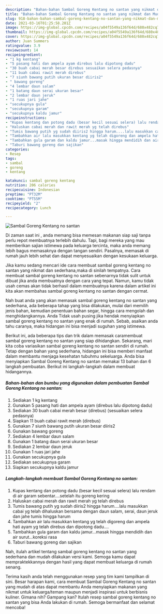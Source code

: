 ```yaml
---
description: "Bahan-bahan Sambal Goreng Kentang no santan yang nikmat dan Mudah Dibuat"
title: "Bahan-bahan Sambal Goreng Kentang no santan yang nikmat dan Mudah Dibuat"
slug: 918-bahan-bahan-sambal-goreng-kentang-no-santan-yang-nikmat-dan-mudah-dibuat
date: 2021-03-16T01:25:58.201Z
image: https://img-global.cpcdn.com/recipes/a04f5549a136f64d/680x482cq70/sambal-goreng-kentang-no-santan-foto-resep-utama.jpg
thumbnail: https://img-global.cpcdn.com/recipes/a04f5549a136f64d/680x482cq70/sambal-goreng-kentang-no-santan-foto-resep-utama.jpg
cover: https://img-global.cpcdn.com/recipes/a04f5549a136f64d/680x482cq70/sambal-goreng-kentang-no-santan-foto-resep-utama.jpg
author: Juan Summers
ratingvalue: 3.9
reviewcount: 14
recipeingredient:
- "1 kg kentang"
- "5 pasang hati dan ampela ayam direbus lalu dipotong dadu"
- "30 buah cabai merah besar direbus sesuaikan selera pedasnya"
- "11 buah cabai rawit merah direbus"
- "7 siunh bawang putih ukuran besar diiris2"
- " bawang goreng"
- "4 lembar daun salam"
- "1 batang daun serai ukuran besar"
- "2 lembar daun jeruk"
- "1 ruas jari jahe"
- "secukupnya gula"
- "secukupnya garam"
- "secukupnya kaldu jamur"
recipeinstructions:
- "Kupas kentang dan potong dadu (besar kecil sesuai selera) lalu rendam di air garam sebentar....setelah itu goreng kering"
- "Haluskan cabai merah dan rawit merah yg telah direbus"
- "Tumis bawang putih yg sudah diiris2 hingga harum....lalu masukkan cabai yg telah dihaluskan bersama dengan daun salam, serai, daun jeruk dan jahe tumis hingga harum"
- "Tambahkan air lalu masukkan kentang yg telah digoreng dan ampela hati ayam yg telah direbus dan dipotong dadu...."
- "Tambahkan gula garam dan kaldu jamur...masak hingga mendidih dan air surut...koreksi rasa"
- "Taburi bawang goreng dan sajikan"
categories:
- Resep
tags:
- sambal
- goreng
- kentang

katakunci: sambal goreng kentang 
nutrition: 206 calories
recipecuisine: Indonesian
preptime: "PT32M"
cooktime: "PT55M"
recipeyield: "2"
recipecategory: Lunch

---
```



![Sambal Goreng Kentang no santan](https://img-global.cpcdn.com/recipes/a04f5549a136f64d/680x482cq70/sambal-goreng-kentang-no-santan-foto-resep-utama.jpg)

Di zaman  saat ini , anda memang bisa memesan makanan siap saji tanpa perlu repot membuatnya terlebih dahulu. Tapi, bagi mereka yang mau memberikan sajian istimewa pada keluarga tercinta, maka anda memang lebih bagus memasaknya dengan tangan sendiri. Pasalnya, memasak di rumah jauh lebih sehat dan dapat menyesuaikan dengan kesukaan keluarga.

Jika kamu sedang mencari ide cara membuat sambal goreng kentang no santan yang nikmat dan sederhana,maka di sinilah tempatnya. Cara membuat sambal goreng kentang no santan  sebenarnya tidak sulit untuk dibuat jika anda membuatnya dengan cara yang tepat. Namun, kamu tidak usah cemas akan tidak berhasil dalam membuatnya 
karena dalam artikel ini kita akan membahas sambal goreng kentang no santan dengan cermat.  



Nah buat anda yang akan memasak sambal goreng kentang no santan yang sederhana, ada beberapa tahap yang bisa dilakukan, mulai dari memilih jenis bahan, kemudian penentuan bahan segar, hingga cara mengolah dan menghidangkannya. Anda Tidak usah pusing jika hendak menyiapkan sambal goreng kentang no santan yang enak di rumah. Sebab, asalkan anda  tahu caranya, maka hidangan ini bisa menjadi suguhan yang istimewa.

Berikut ini, ada beberapa tips dan trik dalam memasak caramembuat sambal goreng kentang no santan yang siap dihidangkan. Sekarang, mari kita coba variasikan sambal goreng kentang no santan sendiri di rumah. Tetap dengan bahan yang sederhana, hidangan ini bisa memberi manfaat dalam membantu menjaga kesehatan tubuhmu sekeluarga. Anda bisa menyiapkan Sambal Goreng Kentang no santan memakai 13 bahan dan 6 langkah pembuatan. Berikut ini langkah-langkah dalam membuat hidangannya.

<!--inarticleads1-->

##### Bahan-bahan dan bumbu yang digunakan dalam pembuatan Sambal Goreng Kentang no santan:

1. Sediakan 1 kg kentang
1. Gunakan 5 pasang hati dan ampela ayam (direbus lalu dipotong dadu)
1. Sediakan 30 buah cabai merah besar (direbus) (sesuaikan selera pedasnya)
1. Siapkan 11 buah cabai rawit merah (direbus)
1. Gunakan 7 siunh bawang putih ukuran besar diiris2
1. Gunakan  bawang goreng
1. Sediakan 4 lembar daun salam
1. Gunakan 1 batang daun serai ukuran besar
1. Sediakan 2 lembar daun jeruk
1. Gunakan 1 ruas jari jahe
1. Gunakan secukupnya gula
1. Sediakan secukupnya garam
1. Siapkan secukupnya kaldu jamur




<!--inarticleads2-->

##### Langkah-langkah membuat Sambal Goreng Kentang no santan:

1. Kupas kentang dan potong dadu (besar kecil sesuai selera) lalu rendam di air garam sebentar....setelah itu goreng kering
1. Haluskan cabai merah dan rawit merah yg telah direbus
1. Tumis bawang putih yg sudah diiris2 hingga harum....lalu masukkan cabai yg telah dihaluskan bersama dengan daun salam, serai, daun jeruk dan jahe tumis hingga harum
1. Tambahkan air lalu masukkan kentang yg telah digoreng dan ampela hati ayam yg telah direbus dan dipotong dadu....
1. Tambahkan gula garam dan kaldu jamur...masak hingga mendidih dan air surut...koreksi rasa
1. Taburi bawang goreng dan sajikan




Nah, itulah artikel tentang  sambal goreng kentang no santan  yang sederhana dan mudah dilakukan versi kami. Semoga kamu dapat mempraktekkannya dengan hasil yang dapat membuat keluarga di rumah senang. 

Terima kasih anda telah menggunakan resep yang tim kami tampilkan di sini. Besar harapan kami, cara membuat  Sambal Goreng Kentang no santan yang mudah di atas dapat membantu Anda menyiapkan makanan yang nikmat untuk keluarga/teman maupun menjadi inspirasi untuk berbisnis kuliner. Gimana nih? Gampang kan? Itulah resep sambal goreng kentang no santan yang bisa Anda lakukan di rumah. Semoga bermanfaat dan selamat mencoba!

